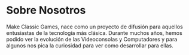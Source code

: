 # Sobre Nosotros

Make Classic Games, nace como un proyecto de difusión para aquellos entusiastas de la tecnología más clásica. Durante muchos años, hemos podido ver la evolución de las Videoconsolas y Computadores y para algunos nos pica la curiosidad para ver como desarrollar para ellas.